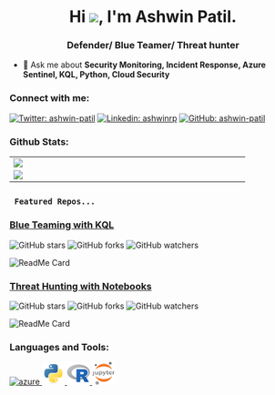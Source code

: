 <h1 align="center">Hi  <img src="https://media.giphy.com/media/hvRJCLFzcasrR4ia7z/giphy.gif" width="40px">, I'm Ashwin Patil. </h1>
<h3 align="center">Defender/ Blue Teamer/ Threat hunter</h3>

- 💬 Ask me about **Security Monitoring, Incident Response, Azure Sentinel, KQL, Python, Cloud Security**

<h3 align="left">Connect with me:</h3>

[![Twitter: ashwin-patil](https://img.shields.io/twitter/follow/ashwinpatil?style=social)](https://twitter.com/ashwinpatil)
[![Linkedin: ashwinrp](https://img.shields.io/badge/-ashwinrp-blue?style=flat-square&logo=Linkedin&logoColor=white&link=https://www.linkedin.com/in/ashwinrp/)](https://www.linkedin.com/in/ashwinrp/)
[![GitHub: ashwin-patil](https://img.shields.io/github/followers/ashwin-patil?label=follow&style=social)](https://github.com/ashwin-patil)



<h3 align="left"> Github Stats:</h3>
<center>
 <table>
   <tr>
    <td>
   <img width="400px" align="left" src="https://github-readme-stats.vercel.app/api?username=ashwin-patil&count_private=true&show_icons=true&theme=vision-friendly-dark& layout=compact"/>
   </td>
 </tr>
  <tr>
    <td>
       <img width="400px" align="left" src="https://github-readme-streak-stats.herokuapp.com/?user=ashwin-patil&theme=vision-friendly-dark"  />
     </td>  
   </tr>
 </table>
</center>


### ` Featured Repos...`

### [Blue Teaming with KQL](https://github.com/ashwin-patil/blue-teaming-with-kql)
![GitHub stars](https://img.shields.io/github/stars/ashwin-patil/blue-teaming-with-kql?style=social)
![GitHub forks](https://img.shields.io/github/forks/ashwin-patil/blue-teaming-with-kql?style=social)
![GitHub watchers](https://img.shields.io/github/watchers/ashwin-patil/blue-teaming-with-kql?style=social)

![ReadMe Card](https://github-readme-stats.vercel.app/api/pin/?username=ashwin-patil&repo=blue-teaming-with-kql&theme=merko)



### [Threat Hunting with Notebooks](https://github.com/ashwin-patil/threat-hunting-with-notebooks)
![GitHub stars](https://img.shields.io/github/stars/ashwin-patil/threat-hunting-with-notebooks?style=social)
![GitHub forks](https://img.shields.io/github/forks/ashwin-patil/threat-hunting-with-notebooks?style=social)
![GitHub watchers](https://img.shields.io/github/watchers/ashwin-patil/threat-hunting-with-notebooks?style=social)

![ReadMe Card](https://github-readme-stats.vercel.app/api/pin/?username=ashwin-patil&repo=threat-hunting-with-notebooks&theme=merko)


<h3 align="left">Languages and Tools:</h3>
<p align="left"> <a href="https://azure.microsoft.com/en-in/" target="_blank"> <img src="https://www.vectorlogo.zone/logos/microsoft_azure/microsoft_azure-icon.svg" alt="azure" width="40" height="40"/> </a> <a href="https://www.python.org" target="_blank"> <img src="https://raw.githubusercontent.com/devicons/devicon/master/icons/python/python-original.svg" alt="python" width="40" height="40"/> </a><a href="https://www.r-project.org/" target="_blank"> <img src="https://raw.githubusercontent.com/devicons/devicon/master/icons//r/r-original.svg" alt="r" width="40" height="40"/> </a>
<a href="https://www.jupyter.org" target="_blank"><img src="https://raw.githubusercontent.com/devicons/devicon/master/icons/jupyter/jupyter-original-wordmark.svg" alt="jupyter" width="40" height="40"/></a> </p>


